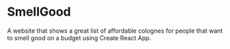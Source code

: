 # SmellGood
A website that shows a great list of affordable colognes for people that want to smell good on a budget using Create React App.
